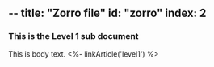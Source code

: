 --
title: "Zorro file"
id: "zorro"
index: 2
--
### This is the Level 1 sub document

This is body text. <%- linkArticle('level1') %>